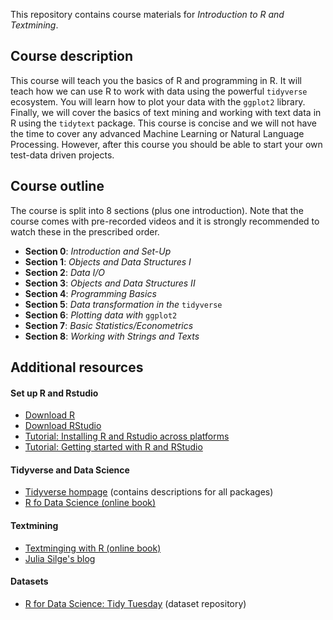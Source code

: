This repository contains course materials for *Introduction to R and Textmining*.

## Course description

This course will teach you the basics of R and programming in R. It will teach how we can use R to work with data using the powerful ``tidyverse`` ecosystem. You will learn how to plot your data with the ``ggplot2`` library. Finally, we will cover the basics of text mining and working with text data in R using the ``tidytext`` package. This course is concise and we will not have the time to cover any advanced Machine Learning or Natural Language Processing. However, after this course you should be able to start your own test-data driven projects.

## Course outline

The course is split into 8 sections (plus one introduction). Note that the course comes with pre-recorded videos and it is strongly recommended to watch these in the prescribed order.

- **Section 0**: *Introduction and Set-Up*
- **Section 1**: *Objects and Data Structures I*
- **Section 2**: *Data I/O*
- **Section 3**: *Objects and Data Structures II*
- **Section 4**: *Programming Basics*
- **Section 5**: *Data transformation in the* `tidyverse`
- **Section 6**: *Plotting data with* `ggplot2`
- **Section 7**: *Basic Statistics/Econometrics*
- **Section 8**: *Working with Strings and Texts*

## Additional resources

#### Set up R and Rstudio

- [Download R](https://cran.r-project.org/)
- [Download RStudio](https://rstudio.com/products/rstudio/download/)
- [Tutorial: Installing R and Rstudio across platforms](https://www.datacamp.com/community/tutorials/installing-R-windows-mac-ubuntu)
- [Tutorial: Getting started with R and RStudio](https://www.dataquest.io/blog/tutorial-getting-started-with-r-and-rstudio/)

#### Tidyverse and Data Science

- [Tidyverse hompage](https://www.tidyverse.org/) (contains descriptions for all packages)
- [R fo Data Science (online book)](https://r4ds.had.co.nz/)

#### Textmining

- [Textminging with R (online book)](https://www.tidytextmining.com/)
- [Julia Silge's blog](https://juliasilge.com/blog/)

#### Datasets

- [R for Data Science: Tidy Tuesday](https://github.com/rfordatascience/tidytuesday) (dataset repository)



